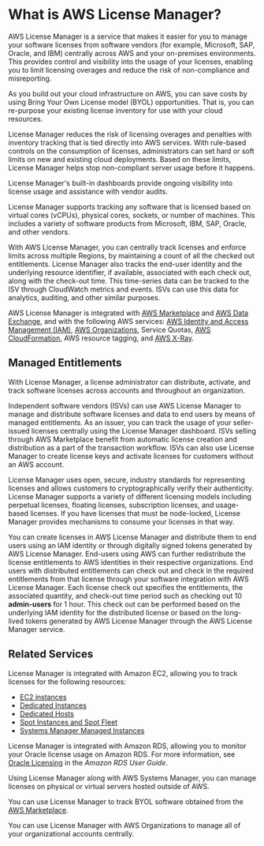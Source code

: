 # What is AWS License Manager?<a name="license-manager"></a>

AWS License Manager is a service that makes it easier for you to manage your software licenses from software vendors \(for example, Microsoft, SAP, Oracle, and IBM\) centrally across AWS and your on\-premises environments\. This provides control and visibility into the usage of your licenses, enabling you to limit licensing overages and reduce the risk of non\-compliance and misreporting\.

As you build out your cloud infrastructure on AWS, you can save costs by using Bring Your Own License model \(BYOL\) opportunities\. That is, you can re\-purpose your existing license inventory for use with your cloud resources\.

License Manager reduces the risk of licensing overages and penalties with inventory tracking that is tied directly into AWS services\. With rule\-based controls on the consumption of licenses, administrators can set hard or soft limits on new and existing cloud deployments\. Based on these limits, License Manager helps stop non\-compliant server usage before it happens\.

License Manager's built\-in dashboards provide ongoing visibility into license usage and assistance with vendor audits\.

License Manager supports tracking any software that is licensed based on virtual cores \(vCPUs\), physical cores, sockets, or number of machines\. This includes a variety of software products from Microsoft, IBM, SAP, Oracle, and other vendors\.

With AWS License Manager, you can centrally track licenses and enforce limits across multiple Regions, by maintaining a count of all the checked out entitlements\. License Manager also tracks the end\-user identity and the underlying resource identifier, if available, associated with each check out, along with the check\-out time\. This time\-series data can be tracked to the ISV through CloudWatch metrics and events\. ISVs can use this data for analytics, auditing, and other similar purposes\.

AWS License Manager is integrated with [AWS Marketplace](https://docs.aws.amazon.com/marketplace/latest/buyerguide) and [AWS Data Exchange](https://docs.aws.amazon.com/data-exchange/latest/userguide/what-is.html), and with the following AWS services: [AWS Identity and Access Management \(IAM\)](https://docs.aws.amazon.com/IAM/latest/UserGuide/), [AWS Organizations](), Service Quotas, [AWS CloudFormation](https://docs.aws.amazon.com/AWSCloudFormation/latest/UserGuide/), AWS resource tagging, and [AWS X\-Ray](https://docs.aws.amazon.com/xray/latest/devguide/)\.

## Managed Entitlements<a name="lm-isv"></a>

With License Manager, a license administrator can distribute, activate, and track software licenses across accounts and throughout an organization\.

Independent software vendors \(ISVs\) can use AWS License Manager to manage and distribute software licenses and data to end users by means of managed entitlements\. As an issuer, you can track the usage of your seller\-issued licenses centrally using the License Manager dashboard\. ISVs selling through AWS Marketplace benefit from automatic license creation and distribution as a part of the transaction workflow\. ISVs can also use License Manager to create license keys and activate licenses for customers without an AWS account\.

 License Manager uses open, secure, industry standards for representing licenses and allows customers to cryptographically verify their authenticity\. License Manager supports a variety of different licensing models including perpetual licenses, floating licenses, subscription licenses, and usage\-based licenses\. If you have licenses that must be node\-locked, License Manager provides mechanisms to consume your licenses in that way\.

You can create licenses in AWS License Manager and distribute them to end users using an IAM identity or through digitally signed tokens generated by AWS License Manager\. End\-users using AWS can further redistribute the license entitlements to AWS identities in their respective organizations\. End users with distributed entitlements can check out and check in the required entitlements from that license through your software integration with AWS License Manager\. Each license check out specifies the entitlements, the associated quantity, and check\-out time period such as checking out 10 **admin\-users** for 1 hour\. This check out can be performed based on the underlying IAM identity for the distributed license or based on the long\-lived tokens generated by AWS License Manager through the AWS License Manager service\.

## Related Services<a name="related-services"></a>

License Manager is integrated with Amazon EC2, allowing you to track licenses for the following resources:
+ [EC2 instances](https://docs.aws.amazon.com/AWSEC2/latest/UserGuide/Instances.html)
+ [Dedicated Instances](https://docs.aws.amazon.com/AWSEC2/latest/UserGuide/dedicated-instance.html)
+ [Dedicated Hosts](https://docs.aws.amazon.com/AWSEC2/latest/UserGuide/dedicated-hosts-overview.html)
+ [Spot Instances and Spot Fleet](https://docs.aws.amazon.com/AWSEC2/latest/UserGuide/using-spot-instances.html)
+ [Systems Manager Managed Instances](https://docs.aws.amazon.com/systems-manager/latest/userguide/)

License Manager is integrated with Amazon RDS, allowing you to monitor your Oracle license usage on Amazon RDS\. For more information, see [Oracle Licensing](https://docs.aws.amazon.com/AmazonRDS/latest/UserGuide/CHAP_Oracle.html#Oracle.Concepts.Licensing) in the *Amazon RDS User Guide*\.

Using License Manager along with AWS Systems Manager, you can manage licenses on physical or virtual servers hosted outside of AWS\.

You can use License Manager to track BYOL software obtained from the [AWS Marketplace](https://aws.amazon.com/marketplace/)\.

You can use License Manager with AWS Organizations to manage all of your organizational accounts centrally\.